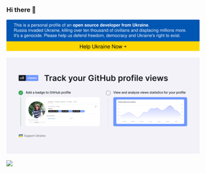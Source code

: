 ### Hi there 👋

[![SWUbanner](https://raw.githubusercontent.com/vshymanskyy/StandWithUkraine/main/banner-personal-page.svg)](https://vshymanskyy.github.io/StandWithUkraine)

[![Yaroslav Podorvanov profile views](https://github.com/u8views/go-u8views/blob/main/public/assets/images/yaroslav-podorvanov-developer.jpg?raw=true)](https://u8views.com/github/YaroslavPodorvanov)

<a href="https://u8views.com/github/YaroslavPodorvanov"><img src="https://u8views.com/api/v1/github/profiles/63663261/views/day-week-month-total-count.svg"></a> 
